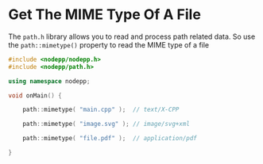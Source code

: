 # Get The MIME Type Of A File

The `path.h` library allows you to read and process path related data. So use the `path::mimetype()` property to read the MIME type of a file

```cpp
#include <nodepp/nodepp.h>
#include <nodepp/path.h>

using namespace nodepp;

void onMain() {

    path::mimetype( "main.cpp" );  // text/X-CPP

    path::mimetype( "image.svg" ); // image/svg+xml

    path::mimetype( "file.pdf" );  // application/pdf

}
```